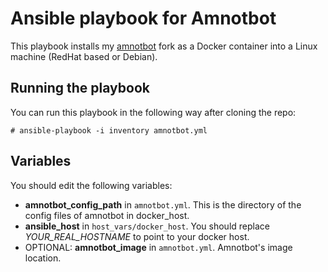 # Ansible playbook for Amnotbot

This playbook installs my [amnotbot](https://github.com/gpoppino/amnotbot) fork as a Docker container into a Linux machine (RedHat based or Debian).

## Running the playbook

You can run this playbook in the following way after cloning the repo:

`# ansible-playbook -i inventory amnotbot.yml`

## Variables

You should edit the following variables:

- **amnotbot_config_path** in `amnotbot.yml`. This is the directory of the config files of amnotbot in docker_host.
- **ansible_host** in `host_vars/docker_host`. You should replace *YOUR_REAL_HOSTNAME* to point to your docker host.
- OPTIONAL: **amnotbot_image** in `amnotbot.yml`. Amnotbot's image location.


